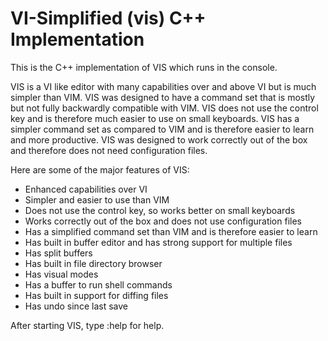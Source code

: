 
# VI-Simplified (vis) C++ Implementation

This is the C++ implementation of VIS which runs in the console.

VIS is a VI like editor with many capabilities over and above VI but is much simpler than VIM.
VIS was designed to have a command set that is mostly but not fully backwardly compatible with VIM.
VIS does not use the control key and is therefore much easier to use on small keyboards.
VIS has a simpler command set as compared to VIM and is therefore easier to learn and more productive.
VIS was designed to work correctly out of the box and therefore does not need configuration files.

Here are some of the major features of VIS:

* Enhanced capabilities over VI
* Simpler and easier to use than VIM
* Does not use the control key, so works better on small keyboards
* Works correctly out of the box and does not use configuration files
* Has a simplified command set than VIM and is therefore easier to learn
* Has built in buffer editor and has strong support for multiple files
* Has split buffers
* Has built in file directory browser
* Has visual modes
* Has a buffer to run shell commands
* Has built in support for diffing files
* Has undo since last save

After starting VIS, type :help for help.

